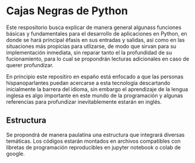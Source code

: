 # Cajas Negras de Python

Este respositorio busca explicar de manera general algunass funciones básicas y fundamentales para el desarrollo de aplicaciones en Python, en donde se hará principal éfasis en sus entradas y salidas, así como en las situaciones más propicias para utlizarse, de modo que sirvan para su implementación inmediata, sin reparar tanto el la profundidad de su fucionamiento, para lo cual se propondrán lecturas adicionales en caso de querer profundizar. 

En principio este repositiro en españo está enfocado a que las personas hispanoparlantes puedan acercarse a esta tecnología descartando inicialmente la barrera del idioma, sin embargo el aprendizaje de la lengua inglesa es algo importante en este mundo de la programación y algunas referencias para profundizar inevitablemente estarán en inglés.

## Estructura

Se propondrá de manera paulatina una estructura que integrará diversas temáticas. Los códigos estarán montados en archivos compatibles con libretas de programación reproducibles en jupyter notebook o colab de google.
